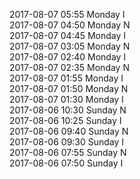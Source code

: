 2017-08-07 05:55 Monday  I  
2017-08-07 04:50 Monday  N  
2017-08-07 04:45 Monday  I  
2017-08-07 03:05 Monday  N  
2017-08-07 02:40 Monday  I  
2017-08-07 02:35 Monday  N  
2017-08-07 01:55 Monday  I  
2017-08-07 01:50 Monday  N  
2017-08-07 01:30 Monday  I  
2017-08-06 10:30 Sunday  N  
2017-08-06 10:25 Sunday  I  
2017-08-06 09:40 Sunday  N  
2017-08-06 09:30 Sunday  I  
2017-08-06 07:55 Sunday  N  
2017-08-06 07:50 Sunday  I  
